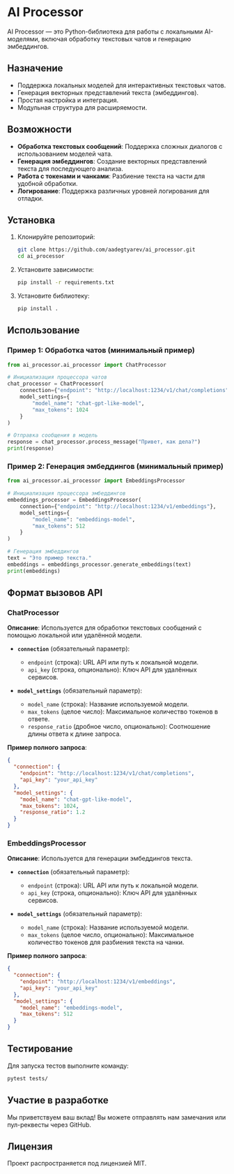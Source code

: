 
# AI Processor

AI Processor — это Python-библиотека для работы с локальными AI-моделями, включая обработку текстовых чатов и генерацию эмбеддингов.

## Назначение

- Поддержка локальных моделей для интерактивных текстовых чатов.
- Генерация векторных представлений текста (эмбеддингов).
- Простая настройка и интеграция.
- Модульная структура для расширяемости.

## Возможности

- **Обработка текстовых сообщений**: Поддержка сложных диалогов с использованием моделей чата.
- **Генерация эмбеддингов**: Создание векторных представлений текста для последующего анализа.
- **Работа с токенами и чанками**: Разбиение текста на части для удобной обработки.
- **Логирование**: Поддержка различных уровней логирования для отладки.

## Установка

1. Клонируйте репозиторий:
   ```bash
   git clone https://github.com/aadegtyarev/ai_processor.git
   cd ai_processor
   ```

2. Установите зависимости:
   ```bash
   pip install -r requirements.txt
   ```

3. Установите библиотеку:
   ```bash
   pip install .
   ```

## Использование

### Пример 1: Обработка чатов (минимальный пример)

```python
from ai_processor.ai_processor import ChatProcessor

# Инициализация процессора чатов
chat_processor = ChatProcessor(
    connection={"endpoint": "http://localhost:1234/v1/chat/completions"},
    model_settings={
        "model_name": "chat-gpt-like-model",
        "max_tokens": 1024
    }
)

# Отправка сообщения в модель
response = chat_processor.process_message("Привет, как дела?")
print(response)
```

### Пример 2: Генерация эмбеддингов (минимальный пример)

```python
from ai_processor.ai_processor import EmbeddingsProcessor

# Инициализация процессора эмбеддингов
embeddings_processor = EmbeddingsProcessor(
    connection={"endpoint": "http://localhost:1234/v1/embeddings"},
    model_settings={
        "model_name": "embeddings-model",
        "max_tokens": 512
    }
)

# Генерация эмбеддингов
text = "Это пример текста."
embeddings = embeddings_processor.generate_embeddings(text)
print(embeddings)
```

## Формат вызовов API

### ChatProcessor

**Описание**: Используется для обработки текстовых сообщений с помощью локальной или удалённой модели.

- **`connection`** (обязательный параметр):
  - `endpoint` (строка): URL API или путь к локальной модели.
  - `api_key` (строка, опционально): Ключ API для удалённых сервисов.
  
- **`model_settings`** (обязательный параметр):
  - `model_name` (строка): Название используемой модели.
  - `max_tokens` (целое число): Максимальное количество токенов в ответе.
  - `response_ratio` (дробное число, опционально): Соотношение длины ответа к длине запроса.

**Пример полного запроса**:
```json
{
  "connection": {
    "endpoint": "http://localhost:1234/v1/chat/completions",
    "api_key": "your_api_key"
  },
  "model_settings": {
    "model_name": "chat-gpt-like-model",
    "max_tokens": 1024,
    "response_ratio": 1.2
  }
}
```

### EmbeddingsProcessor

**Описание**: Используется для генерации эмбеддингов текста.

- **`connection`** (обязательный параметр):
  - `endpoint` (строка): URL API или путь к локальной модели.
  - `api_key` (строка, опционально): Ключ API для удалённых сервисов.
  
- **`model_settings`** (обязательный параметр):
  - `model_name` (строка): Название используемой модели.
  - `max_tokens` (целое число, опционально): Максимальное количество токенов для разбиения текста на чанки.

**Пример полного запроса**:
```json
{
  "connection": {
    "endpoint": "http://localhost:1234/v1/embeddings",
    "api_key": "your_api_key"
  },
  "model_settings": {
    "model_name": "embeddings-model",
    "max_tokens": 512
  }
}
```

## Тестирование

Для запуска тестов выполните команду:
```bash
pytest tests/
```

## Участие в разработке

Мы приветствуем ваш вклад! Вы можете отправлять нам замечания или пул-реквесты через GitHub.

## Лицензия

Проект распространяется под лицензией MIT.
